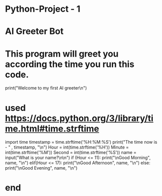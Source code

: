 # Python-Project - 1
# AI Greeter Bot
# This program will greet you according the time you run this code.
print("Welcome to my first AI greeter\n")
# used https://docs.python.org/3/library/time.html#time.strftime
import time
timestamp = time.strftime('%H:%M:%S')
print("The time now is - " , timestamp, "\n")
Hour = int(time.strftime('%H'))
Minute = int(time.strftime('%M'))
Second = int(time.strftime('%S'))
name = input("What is your name?\n\n")
if (Hour <= 11):
  print("\nGood Morning", name, "\n")
elif(Hour <= 17):
  print("\nGood Afternoon", name, "\n")
else:
  print("\nGood Evening", name, "\n")
# end
